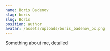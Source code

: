 ```yaml
---
name: Boris Badenov
slag: boris
slug: Boris
position: author
avatar: /assets/uploads/boris_badenov_px.png
---
```

Something about me, detailed
